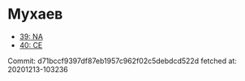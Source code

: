 # Мухаев
- [39: NA](39.md)
- [40: CE](40.md)

Commit: d71bccf9397df87eb1957c962f02c5debdcd522d
 fetched at: 20201213-103236
